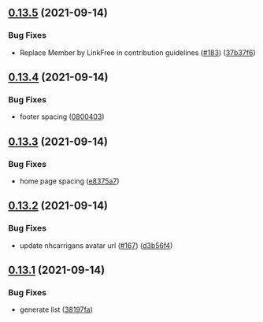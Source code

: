 ## [0.13.5](https://github.com/EddieHubCommunity/LinkFree/compare/v0.13.4...v0.13.5) (2021-09-14)


### Bug Fixes

* Replace Member by LinkFree in contribution guidelines ([#183](https://github.com/EddieHubCommunity/LinkFree/issues/183)) ([37b37f6](https://github.com/EddieHubCommunity/LinkFree/commit/37b37f6c37291c456f6a25b4205d0a44c10ce21e))



## [0.13.4](https://github.com/EddieHubCommunity/LinkFree/compare/v0.13.3...v0.13.4) (2021-09-14)


### Bug Fixes

* footer spacing ([0800403](https://github.com/EddieHubCommunity/LinkFree/commit/08004032dd90c3fa37dc10ae2954ebb47ff3f5e4))



## [0.13.3](https://github.com/EddieHubCommunity/LinkFree/compare/v0.13.2...v0.13.3) (2021-09-14)


### Bug Fixes

* home page spacing ([e8375a7](https://github.com/EddieHubCommunity/LinkFree/commit/e8375a74ee0f1a80bb60fe3f84117c1d7343bfda))



## [0.13.2](https://github.com/EddieHubCommunity/LinkFree/compare/v0.13.1...v0.13.2) (2021-09-14)


### Bug Fixes

* update nhcarrigans avatar url ([#167](https://github.com/EddieHubCommunity/LinkFree/issues/167)) ([d3b56f4](https://github.com/EddieHubCommunity/LinkFree/commit/d3b56f4dc55b254dc6777ed18cc34998035d07d1))



## [0.13.1](https://github.com/EddieHubCommunity/LinkFree/compare/v0.13.0...v0.13.1) (2021-09-14)


### Bug Fixes

* generate list ([38197fa](https://github.com/EddieHubCommunity/LinkFree/commit/38197fa7479c29e845f5cad712ba441472026c67))



